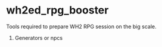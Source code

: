 # wh2ed_rpg_booster
Tools required to prepare WH2 RPG session on the big scale.

1. Generators or npcs
